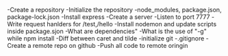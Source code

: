 -Create a repository
-Initialize the repository
-node_modules, package.json, package-lock.json
-Install express
-Create a server
-Listen to port 7777
-Write request hanlders for /test,/hello 
-Install nodemon and update scripts inside package.sjon
-What are dependencies"
-What is the use of "-g" while npm install
-Diff between caret and tilde
-initialize git
-.gitignore
-Create a remote repo on github
-Push all code to remote oringin